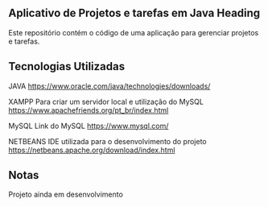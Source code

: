 ## Aplicativo de Projetos e tarefas em Java Heading
Este repositório contém o código de uma aplicação para gerenciar projetos e tarefas.
## Tecnologias Utilizadas
JAVA
https://www.oracle.com/java/technologies/downloads/

XAMPP
Para criar um servidor local e utilização do MySQL
https://www.apachefriends.org/pt_br/index.html

MySQL
Link do MySQL
https://www.mysql.com/

NETBEANS 
IDE utilizada para o desenvolvimento do projeto
https://netbeans.apache.org/download/index.html

## Notas
Projeto ainda em desenvolvimento
